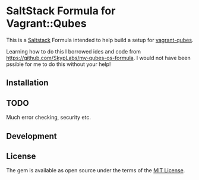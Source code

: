 # SaltStack Formula for Vagrant::Qubes

This is a [Saltstack](https://saltstack.com) Formula intended to help build a setup for [vagrant-qubes](https://github.com/gp397/vagrant-qubes).

Learning how to do this I borrowed ides and code from https://github.com/SkypLabs/my-qubes-os-formula.  I would not have been pssible for me to do this without your help!

## Installation

## TODO

Much error checking, security etc.

## Development

## License

The gem is available as open source under the terms of the [MIT License](https://opensource.org/licenses/MIT).